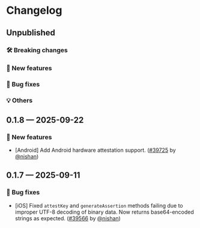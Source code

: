 # Changelog

## Unpublished

### 🛠 Breaking changes

### 🎉 New features

### 🐛 Bug fixes

### 💡 Others

## 0.1.8 — 2025-09-22

### 🎉 New features

- [Android] Add Android hardware attestation support. ([#39725](https://github.com/expo/expo/pull/39725) by [@nishan](https://github.com/intergalacticspacehighway))

## 0.1.7 — 2025-09-11

### 🐛 Bug fixes

- [iOS] Fixed `attestKey` and `generateAssertion` methods failing due to improper UTF-8 decoding of binary data. Now returns base64-encoded strings as expected. ([#39566](https://github.com/expo/expo/pull/39566) by [@nishan](https://github.com/intergalacticspacehighway))

